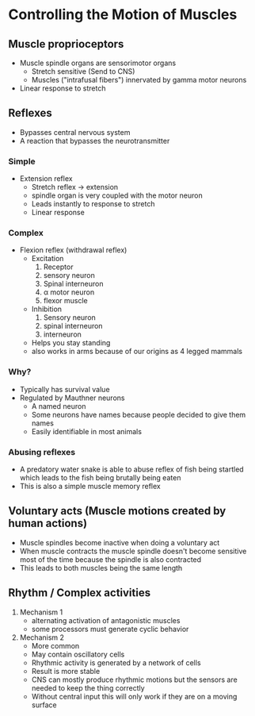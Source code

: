 # Controlling the Motion of Muscles

## Muscle proprioceptors
+ Muscle spindle organs are sensorimotor organs
    + Stretch sensitive (Send to CNS)
    + Muscles ("intrafusal fibers") innervated by gamma motor neurons
+ Linear response to stretch

## Reflexes
+ Bypasses central nervous system
+ A reaction that bypasses the neurotransmitter

### Simple
+ Extension reflex
    + Stretch reflex -> extension
    + spindle organ is very coupled with the motor neuron
    + Leads instantly to response to stretch
    + Linear response

### Complex
+ Flexion reflex (withdrawal reflex)
    + Excitation
        1. Receptor
        2. sensory neuron
        3. Spinal interneuron
        4. α motor neuron
        5. flexor muscle
    + Inhibition
        1. Sensory neuron
        2. spinal interneuron
        3. interneuron
    + Helps you stay standing
    + also works in arms because of our origins as 4 legged mammals

### Why?
+ Typically has survival value
+ Regulated by Mauthner neurons
    + A named neuron
    + Some neurons have names because people decided to give them names
    + Easily identifiable in most animals

### Abusing reflexes
+ A predatory water snake is able to abuse reflex of fish being startled which
  leads to the fish being brutally being eaten
+ This is also a simple muscle memory reflex

## Voluntary acts (Muscle motions created by human actions)
+ Muscle spindles become inactive when doing a voluntary act
+ When muscle contracts the muscle spindle doesn't become sensitive most of the
  time because the spindle is also contracted
+ This leads to both muscles being the same length

## Rhythm / Complex activities
1. Mechanism 1
    + alternating activation of antagonistic muscles
    + some processors must generate cyclic behavior
2. Mechanism 2
    + More common
    + May contain oscillatory cells
    + Rhythmic activity is generated by a network of cells
    + Result is more stable
    + CNS can mostly produce rhythmic motions but the sensors are needed to keep
      the thing correctly
    + Without central input this will only work if they are on a moving surface
